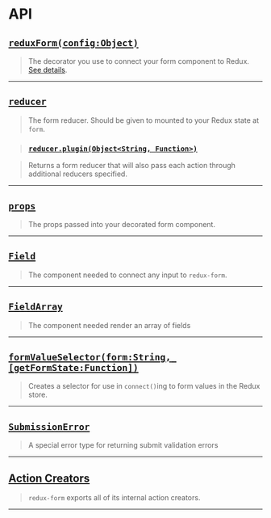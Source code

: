 # API

## [`reduxForm(config:Object)`](ReduxForm.md)

> The decorator you use to connect your form component to Redux.
[See details](ReduxForm.md).

---
  
## [`reducer`](Reducer.md)

> The form reducer. Should be given to mounted to your Redux state at `form`.

> ### [`reducer.plugin(Object<String, Function>)`](ReducerPlugin.md)

> Returns a form reducer that will also pass each action through additional reducers specified.

---
  
## [`props`](Props.md)

> The props passed into your decorated form component.

---
  
## [`Field`](Field.md)

> The component needed to connect any input to `redux-form`.

---
  
## [`FieldArray`](FieldArray.md)

> The component needed render an array of fields

---
  
## [`formValueSelector(form:String, [getFormState:Function])`](FormValueSelector.md)

> Creates a selector for use in `connect()`ing to form values in the Redux store.

---
  
## [`SubmissionError`](SubmissionError.md)

> A special error type for returning submit validation errors

---
  
## [Action Creators](ActionCreators.md)

> `redux-form` exports all of its internal action creators.

---
